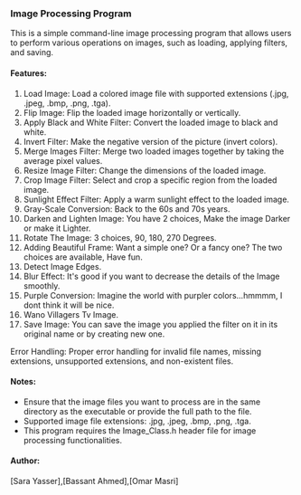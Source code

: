 ### Image Processing Program

This is a simple command-line image processing program that allows users to perform various operations on images, such as loading, applying filters, and saving.

#### Features:

1. Load Image: Load a colored image file with supported extensions (.jpg, .jpeg, .bmp, .png, .tga).
2. Flip Image: Flip the loaded image horizontally or vertically.
3. Apply Black and White Filter: Convert the loaded image to black and white.
4. Invert Filter: Make the negative version of the picture (invert colors).
5. Merge Images Filter: Merge two loaded images together by taking the average pixel values.
6. Resize Image Filter: Change the dimensions of the loaded image.
7. Crop Image Filter: Select and crop a specific region from the loaded image.
8. Sunlight Effect Filter: Apply a warm sunlight effect to the loaded image.
9. Gray-Scale Conversion: Back to the 60s and 70s years.
10. Darken and Lighten Image: You have 2 choices, Make the image Darker or make it Lighter.
11. Rotate The Image: 3 choices, 90, 180, 270 Degrees.
12. Adding Beautiful Frame: Want a simple one? Or a fancy one? The two choices are available, Have fun.
13. Detect Image Edges.
14. Blur Effect: It's good if you want to decrease the details of the Image smoothly.
15. Purple Conversion: Imagine the world with purpler colors...hmmmm, I dont think it will be nice.
16. Wano Villagers Tv Image.
17. Save Image: You can save the image you applied the filter on it in its original name or by creating new one.

Error Handling: Proper error handling for invalid file names, missing extensions, unsupported extensions, and non-existent files.

#### Notes:

- Ensure that the image files you want to process are in the same directory as the executable or provide the full path to the file.
- Supported image file extensions: .jpg, .jpeg, .bmp, .png, .tga.
- This program requires the Image_Class.h header file for image processing functionalities.

#### Author:

[Sara Yasser],[Bassant Ahmed],[Omar Masri]
